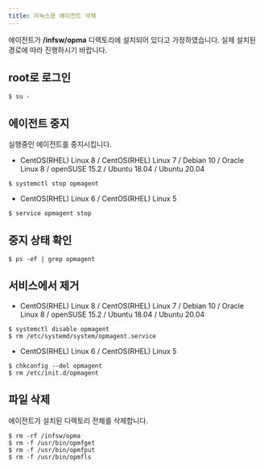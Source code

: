 ```yaml
---
title: 리눅스용 에이전트 삭제
---
```


에이전트가 **/infsw/opma** 디렉토리에 설치되어 있다고 가정하였습니다. 실제 설치된 경로에 따라 진행하시기 바랍니다.

## root로 로그인

```
$ su -
```

## 에이전트 중지

실행중인 에이전트를 중지시킵니다.

- CentOS(RHEL) Linux 8 / CentOS(RHEL) Linux 7 / Debian 10 / Oracle Linux 8 / openSUSE 15.2 / Ubuntu 18.04 / Ubuntu 20.04
```
$ systemctl stop opmagent
```
- CentOS(RHEL) Linux 6 / CentOS(RHEL) Linux 5
```
$ service opmagent stop
```

## 중지 상태 확인

```
$ ps -ef | grep opmagent
```

## 서비스에서 제거

- CentOS(RHEL) Linux 8 / CentOS(RHEL) Linux 7 / Debian 10 / Oracle Linux 8 / openSUSE 15.2 / Ubuntu 18.04 / Ubuntu 20.04
```
$ systemctl disable opmagent
$ rm /etc/systemd/system/opmagent.service
```
- CentOS(RHEL) Linux 6 / CentOS(RHEL) Linux 5
```
$ chkconfig --del opmagent
$ rm /etc/init.d/opmagent
```

## 파일 삭제

에이전트가 설치된 디렉토리 전체를 삭제합니다.

```
$ rm -rf /infsw/opma
$ rm -f /usr/bin/opmfget
$ rm -f /usr/bin/opmfput
$ rm -f /usr/bin/opmfls
```

